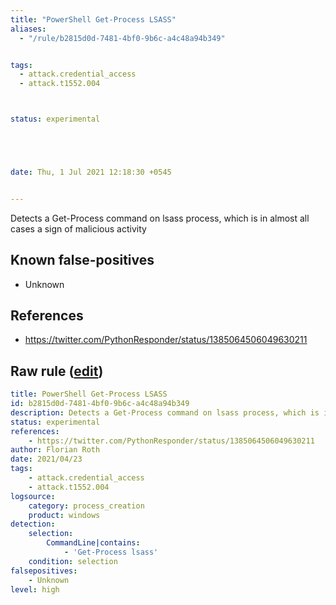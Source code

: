 ```yaml
---
title: "PowerShell Get-Process LSASS"
aliases:
  - "/rule/b2815d0d-7481-4bf0-9b6c-a4c48a94b349"


tags:
  - attack.credential_access
  - attack.t1552.004



status: experimental





date: Thu, 1 Jul 2021 12:18:30 +0545


---
```


Detects a Get-Process command on lsass process, which is in almost all cases a sign of malicious activity

<!--more-->


## Known false-positives

* Unknown



## References

* https://twitter.com/PythonResponder/status/1385064506049630211


## Raw rule ([edit](https://github.com/SigmaHQ/sigma/edit/master/rules/windows/process_creation/proc_creation_win_susp_powershell_getprocess_lsass.yml))
```yaml
title: PowerShell Get-Process LSASS
id: b2815d0d-7481-4bf0-9b6c-a4c48a94b349
description: Detects a Get-Process command on lsass process, which is in almost all cases a sign of malicious activity
status: experimental
references:
    - https://twitter.com/PythonResponder/status/1385064506049630211
author: Florian Roth
date: 2021/04/23
tags:
    - attack.credential_access
    - attack.t1552.004
logsource:
    category: process_creation
    product: windows
detection:
    selection:
        CommandLine|contains:
            - 'Get-Process lsass'
    condition: selection
falsepositives: 
    - Unknown
level: high

```
